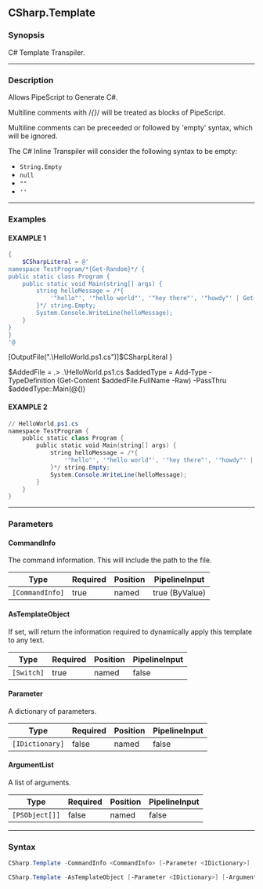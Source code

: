 CSharp.Template
---------------




### Synopsis
C# Template Transpiler.



---


### Description

Allows PipeScript to Generate C#.

Multiline comments with /*{}*/ will be treated as blocks of PipeScript.

Multiline comments can be preceeded or followed by 'empty' syntax, which will be ignored.

The C# Inline Transpiler will consider the following syntax to be empty:

* ```String.Empty```
* ```null```
* ```""```
* ```''```



---


### Examples
#### EXAMPLE 1
```PowerShell
{
    $CSharpLiteral = @'
namespace TestProgram/*{Get-Random}*/ {
public static class Program {
    public static void Main(string[] args) {
        string helloMessage = /*{
            '"hello"', '"hello world"', '"hey there"', '"howdy"' | Get-Random
        }*/ string.Empty; 
        System.Console.WriteLine(helloMessage);
    }
}
}    
'@
```
[OutputFile(".\HelloWorld.ps1.cs")]$CSharpLiteral
}

$AddedFile = .> .\HelloWorld.ps1.cs
$addedType = Add-Type -TypeDefinition (Get-Content $addedFile.FullName -Raw) -PassThru
$addedType::Main(@())
#### EXAMPLE 2
```PowerShell
// HelloWorld.ps1.cs
namespace TestProgram {
    public static class Program {
        public static void Main(string[] args) {
            string helloMessage = /*{
                '"hello"', '"hello world"', '"hey there"', '"howdy"' | Get-Random
            }*/ string.Empty; 
            System.Console.WriteLine(helloMessage);
        }
    }
}
```



---


### Parameters
#### **CommandInfo**

The command information.  This will include the path to the file.






|Type           |Required|Position|PipelineInput |
|---------------|--------|--------|--------------|
|`[CommandInfo]`|true    |named   |true (ByValue)|



#### **AsTemplateObject**

If set, will return the information required to dynamically apply this template to any text.






|Type      |Required|Position|PipelineInput|
|----------|--------|--------|-------------|
|`[Switch]`|true    |named   |false        |



#### **Parameter**

A dictionary of parameters.






|Type           |Required|Position|PipelineInput|
|---------------|--------|--------|-------------|
|`[IDictionary]`|false   |named   |false        |



#### **ArgumentList**

A list of arguments.






|Type          |Required|Position|PipelineInput|
|--------------|--------|--------|-------------|
|`[PSObject[]]`|false   |named   |false        |





---


### Syntax
```PowerShell
CSharp.Template -CommandInfo <CommandInfo> [-Parameter <IDictionary>] [-ArgumentList <PSObject[]>] [<CommonParameters>]
```
```PowerShell
CSharp.Template -AsTemplateObject [-Parameter <IDictionary>] [-ArgumentList <PSObject[]>] [<CommonParameters>]
```
